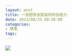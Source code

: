 ```yaml
---
layout: post
title: 一张图学会提高你的创造力
date: 2013/08/25 09:58:00
categories: 
- 随笔
tags: 
---
```


![](http://ww3.sinaimg.cn/large/006tNc79gw1fahpr4urynj30c85pkdvi.jpg)